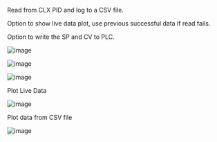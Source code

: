 Read from CLX PID and log to a CSV file.

Option to show live data plot, use previous successful data if read fails.

Option to write the SP and CV to PLC. 


![image](https://user-images.githubusercontent.com/92536730/153172872-2cddb62a-2804-4552-b5ea-fd9074f660c8.png)


![image](https://user-images.githubusercontent.com/92536730/153173036-d05b78e4-4076-42d3-8dc2-321c06c07fa6.png)


![image](https://user-images.githubusercontent.com/92536730/153173475-d4c10950-4898-438e-ae37-24a5eb3d21fc.png)


Plot Live Data 

![image](https://user-images.githubusercontent.com/92536730/152523691-29082fdb-c293-4e85-a4f4-7319df9cebe9.png)


Plot data from CSV file

![image](https://user-images.githubusercontent.com/92536730/152767905-998dbfcd-9c68-4074-bf7c-13c440447782.png)

